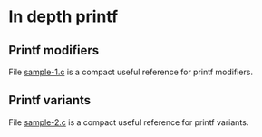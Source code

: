 # In depth printf

## Printf modifiers

File [sample-1.c](./sample-1.c) is a compact useful reference for printf modifiers.

## Printf variants

File [sample-2.c](./sample-2.c) is a compact useful reference for printf variants.
